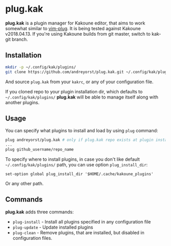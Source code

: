 # plug.kak

**plug.kak** is a plugin manager for Kakoune editor, that aims to work somewhat
similar to [vim-plug](https://github.com/junegunn/vim-plug). It is being tested
against Kakoune v2018.04.13. If you're using Kakoune builds from git master, switch to
kak-git branch.

## Installation

``` sh
mkdir -p ~/.config/kak/plugins/
git clone https://github.com/andreyorst/plug.kak.git ~/.config/kak/plugins/plug.kak
```

And source `plug.kak` from your `kakrc`, or any of your configuration file.

If you cloned repo to your plugin installation dir, which defaults to `~/.config/kak/plugins/`
**plug.kak** will be able to manage itself along with another plugins.

## Usage

You can specify what plugins to install and load by using `plug` command:

```sh
plug andreyorst/plug.kak # only if plug.kak repo exists at plugin installation path. 
...
plug github_username/repo_name
```

To specify where to install plugins, in case you don't like default `~/.config/kak/plugins/` path, you can
use option `plug_install_dir`:

```kak
set-option global plug_install_dir '$HOME/.cache/kakoune_plugins'
```

Or any other path.

## Commands

**plug.kak** adds three commands:

- `plug-install` - Install all plugins specified in any configuration file
- `plug-update` - Update installed plugins
- `plug-clean` - Remove plugins, that are installed, but disabled in
  configuration files.

[Kakoune]: http://kakoune.org
[IRC]: https://webchat.freenode.net?channels=kakoune
[IRC Badge]: https://img.shields.io/badge/IRC-%23kakoune-blue.svg

